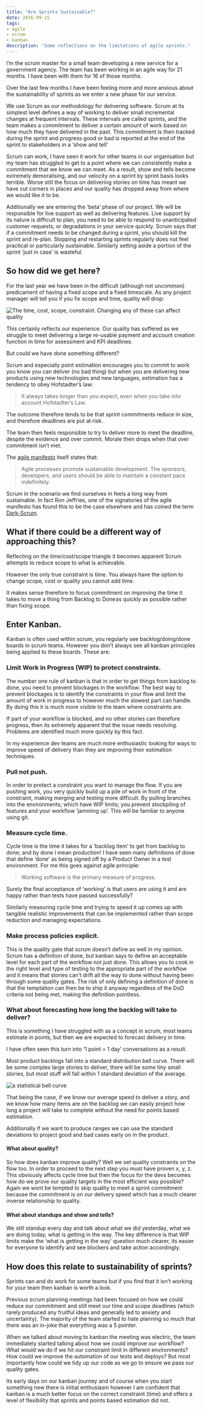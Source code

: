 ```yaml
---
title: "Are Sprints Sustainable?"
date: 2016-09-15
tags:
- agile
- scrum
- kanban
description: "Some reflections on the limitations of agile sprints."
---
```


I’m the scrum master for a small team developing a new service for a government agency. The team has been working in an agile way for 21 months. I have been with them for 16 of those months.

Over the last few months I have been feeling more and more anxious about the sustainability of sprints as we enter a new phase for our service.

We use Scrum as our methodology for delivering software. Scrum at its simplest level defines a way of working to deliver small incremental changes at frequent intervals.
These intervals are called sprints, and the team makes a commitment to deliver a certain amount of work based on how much they have delivered in the past. This commitment is then tracked during the sprint and progress good or bad is reported at the end of the sprint to stakeholders in a ‘show and tell’

Scrum can work, I have seen it work for other teams in our organisation but my team has struggled to get to a point where we can consistently make a commitment that we know we can meet.
As a result, show and tells become extremely demoralising, and our velocity on a sprint by sprint basis looks terrible. Worse still the focus on delivering stories on time has meant we have cut corners in places and our quality has dropped away from where we would like it to be.

Additionally we are entering the ‘beta’ phase of our project. We will be responsible for live support as well as delivering features. Live support by its nature is difficult to plan, you need to be able to respond to unanticipated customer requests, or degradations in your service quickly. Scrum says that if a commitment needs to be changed during a sprint, you should kill the sprint and re-plan.
Stopping and restarting sprints regularly does not feel practical or particularly sustainable. Similarly setting aside a portion of the sprint ‘just in case’ is wasteful.

## So how did we get here?
For the last year we have been in the difficult (although not uncommon) predicament of having a fixed scope and a fixed timescale. As any project manager will tell you if you fix scope and time, quality will drop:

![](/images/iron-triangle.gif "The time, cost, scope, constraint. Changing any of these can affect quality")

This certainly reflects our experience. Our quality has suffered as we struggle to meet delivering a large re-usable payment and account creation function in time for assessment and KPI deadlines.

But could we have done something different?

Scrum and especially point estimation encourages you to commit to work you know you can deliver (no bad thing) but when you are delivering new products using new technologies and new languages, estimation has a tendency to obey Hofstadter’s law:

> It always takes longer than you expect, even when you take into account Hofstadter’s Law.

The outcome therefore tends to be that sprint commitments reduce in size, and therefore deadlines are put at risk.

The team then feels responsible to try to deliver more to meet the deadline, despite the evidence and over commit. Morale then drops when that over commitment isn’t met.

The [agile manifesto](https://agilemanifesto.org/) itself states that:

> Agile processes promote sustainable development. The sponsors, developers, and users should be able to maintain a constant pace indefinitely.

Scrum in the scenario we find ourselves in feels a long way from sustainable. In fact Ron Jeffries, one of the signatories of the agile manifesto has found this to be the case elsewhere and has coined the term [Dark-Scrum](https://ronjeffries.com/articles/016-09ff/defense/).

## What if there could be a different way of approaching this?

Reflecting on the time/cost/scope triangle it becomes apparent Scrum attempts to reduce scope to what is achievable.

However the only true constraint is time. You always have the option to change scope, cost or quality you cannot add time.

It makes sense therefore to focus commitment on improving the time it takes to move a thing from Backlog to Done as quickly as possible rather than fixing scope.

## Enter Kanban.

Kanban is often used within scrum, you regularly see backlog/doing/done boards in scrum teams. However you don’t always see all kanban principles being applied to these boards. These are:

### Limit Work in Progress (WIP) to protect constraints.

The number one rule of kanban is that in order to get things from backlog to done, you need to prevent blockages in the workflow. The best way to prevent blockages is to identify the constraints in your flow and limit the amount of work in progress to however much the slowest part can handle. By doing this it is much more visible to the team where constraints are.

If part of your workflow is blocked, and no other stories can therefore progress, then its extremely apparent that the issue needs resolving. Problems are identified much more quickly by this fact.

In my experience dev teams are much more enthusiastic looking for ways to improve speed of delivery than they are improving their estimation techniques.

### Pull not push.

In order to protect a constraint you want to manage the flow. If you are pushing work, you very quickly build up a pile of work in front of the constraint, making merging and testing more difficult. By pulling branches into the environments; which have WIP limits; you prevent stockpiling of features and your workflow ‘jamming up’. This will be familiar to anyone using git.

### Measure cycle time.

Cycle time is the time it takes for a ‘backlog item’ to get from backlog to done; and by done I mean production! I have seen many definitions of done that define ‘done’ as being signed off by a Product Owner in a test environment. For me this goes against agile principle:

> Working software is the primary measure of progress.

Surely the final acceptance of ‘working’ is that users are using it and are happy rather than tests have passed successfully?

Similarly measuring cycle time and trying to speed it up comes up with tangible realistic improvements that can be implemented rather than scope reduction and managing expectations.

### Make process policies explicit.

This is the quality gate that scrum doesn’t define as well in my opinion. Scrum has a definition of done, but kanban says to define an acceptable level for each part of the workflow not just done. This allows you to cook in the right level and type of testing to the appropriate part of the workflow and it means that stories can’t drift all the way to done without having been through some quality gates. The risk of only defining a definition of done is that the temptation can then be to ship it anyway regardless of the DoD criteria not being met, making the definition pointless.

### What about forecasting how long the backlog will take to deliver?

This is something I have struggled with as a concept in scrum, most teams estimate in points, but then we are expected to forecast delivery in time.

I have often seen this turn into ‘1 point = 1 day’ conversations as a result.

Most product backlogs fall into a standard distribution bell curve. There will be some complex large stories to deliver, there will be some tiny small stories, but most stuff will fall within 1 standard deviation of the average.

![](/images/bell-curve.jpeg "a statistical bell curve")

That being the case, if we know our average speed to deliver a story, and we know how many items are on the backlog we can easily project how long a project will take to complete without the need for points based estimation.

Additionally if we want to produce ranges we can use the standard deviations to project good and bad cases early on in the product.

#### What about quality?

So how does kanban improve quality? Well we set quality constraints on the flow too. In order to proceed to the next step you must have proven x, y, z. This obviously affects cycle time but then the focus for the devs becomes how do we prove our quality targets in the most efficient way possible? Again we wont be tempted to skip quality to meet a sprint commitment because the commitment is on our delivery speed which has a much clearer inverse relationship to quality.

#### What about standups and show and tells?

We still standup every day and talk about what we did yesterday, what we are doing today, what is getting in the way. The key difference is that WIP limits make the ‘what is getting in the way’ question much clearer, its easier for everyone to identify and see blockers and take action accordingly.

## How does this relate to sustainability of sprints?

Sprints can and do work for some teams but if you find that it isn’t working for your team then kanban is worth a look.

Previous scrum planning meetings had been focused on how we could reduce our commitment and still meet our time and scope deadlines (which rarely produced any fruitful ideas and generally led to anxiety and uncertainty). The majority of the team started to hate planning so much that there was an in-joke that everything was a 5 pointer.

When we talked about moving to kanban the meeting was electric, the team immediately started talking about how we could improve our workflow? What would we do if we hit our constraint limit in different environments? How could we improve the automation of our tests and deploys? But most importantly how could we tidy up our code as we go to ensure we pass our quality gates.

Its early days on our kanban journey and of course when you start something new there is initial enthusiasm however I am confident that kanban is a much better focus on the correct constraint (time) and offers a level of flexibility that sprints and points based estimation did not.